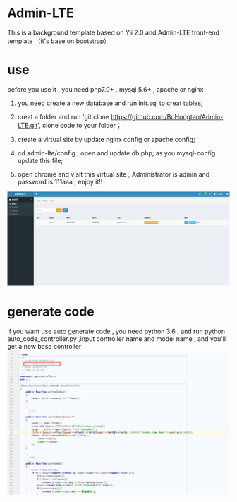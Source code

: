 # Admin-LTE
 This is a background template based on Yii 2.0 and Admin-LTE front-end template （it's base on bootstrap）
# use
before you use it , you need php7.0+ , mysql 5.6+ , apache or nginx

1. you need create a new database and run init.sql to creat tables;

2. creat a folder and run 'git clone https://github.com/BoHongtao/Admin-LTE.git', clone code to your folder；

3. create a virtual site by update nginx config or apache config;

4. cd admin-lte/config , open and update db.php; as you mysql-config update this file;

5. open chrome and visit this virtual site ; Administrator is admin and password is 111aaa ; enjoy it!!

![](https://github.com/BoHongtao/Admin-LTE/blob/master/admin-lte/web/uploads/info.png)
# generate code
if you want use auto generate code , you need python 3.6 , and run python auto_code_controller.py ,input controller name and model name ,
and you'll get a new base controller
![](https://github.com/BoHongtao/Admin-LTE/blob/master/admin-lte/web/uploads/info2.png)
